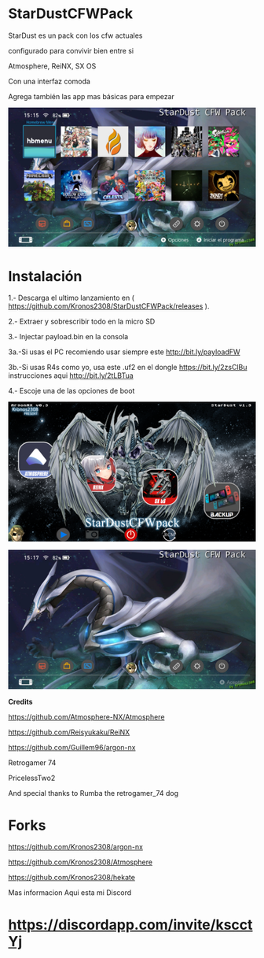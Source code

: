 # StarDustCFWPack
StarDust es un pack con los cfw actuales

configurado para convivir bien entre si

Atmosphere, ReiNX, SX OS

Con una interfaz comoda

Agrega también las app mas básicas para empezar

![alt text](home2.jpg)

Instalación
=============
1.- Descarga el ultimo lanzamiento en ( https://github.com/Kronos2308/StarDustCFWPack/releases ).

2.- Extraer y sobrescribir todo en la micro SD

3.- Injectar payload.bin en la consola 

  3a.-Si usas el PC recomiendo usar siempre este http://bit.ly/payloadFW

  3b.-Si usas R4s como yo, usa este .uf2 en el dongle https://bit.ly/2zsClBu
  instrucciones aqui http://bit.ly/2tLBTua


4.- Escoje una de las opciones de boot 

![alt text](screenshot.png)

![alt text](home1.jpg)

**Credits**

https://github.com/Atmosphere-NX/Atmosphere

https://github.com/Reisyukaku/ReiNX

https://github.com/Guillem96/argon-nx

Retrogamer 74

PricelessTwo2

And special thanks to Rumba the retrogamer_74 dog

# Forks

https://github.com/Kronos2308/argon-nx

https://github.com/Kronos2308/Atmosphere

https://github.com/Kronos2308/hekate




Mas informacion Aqui esta mi Discord

# https://discordapp.com/invite/kscctYj




